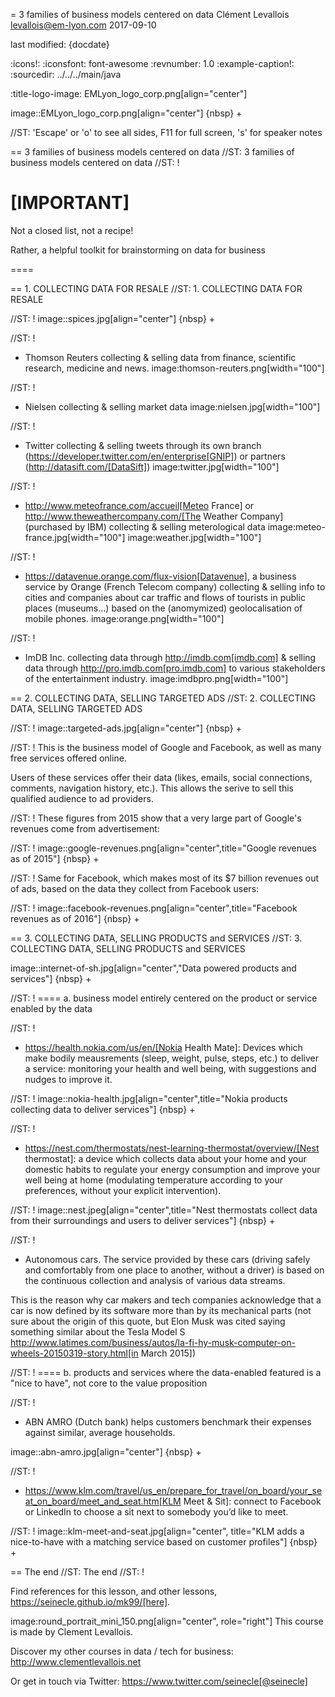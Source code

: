 = 3 families of business models centered on data
Clément Levallois <levallois@em-lyon.com>
2017-09-10

last modified: {docdate}

:icons!:
:iconsfont:   font-awesome
:revnumber: 1.0
:example-caption!:
:sourcedir: ../../../main/java

:title-logo-image: EMLyon_logo_corp.png[align="center"]

image::EMLyon_logo_corp.png[align="center"]
{nbsp} +

//ST: 'Escape' or 'o' to see all sides, F11 for full screen, 's' for speaker notes


== 3 families of business models centered on data
//ST: 3 families of business models centered on data
//ST: !

[IMPORTANT]
====
Not a closed list, not a recipe!

Rather, a helpful toolkit for brainstorming on data for business

====

== 1. COLLECTING DATA FOR RESALE
//ST: 1. COLLECTING DATA FOR RESALE

//ST: !
image::spices.jpg[align="center"]
{nbsp} +

//ST: !
- Thomson Reuters collecting & selling data from finance, scientific research, medicine and news. image:thomson-reuters.png[width="100"]

//ST: !
- Nielsen collecting & selling market data image:nielsen.jpg[width="100"]

//ST: !
- Twitter collecting & selling tweets through its own branch (https://developer.twitter.com/en/enterprise[GNIP]) or partners (http://datasift.com/[DataSift]) image:twitter.jpg[width="100"]

//ST: !
- http://www.meteofrance.com/accueil[Meteo France] or http://www.theweathercompany.com/[The Weather Company] (purchased by IBM) collecting & selling meterological data image:meteo-france.jpg[width="100"] image:weather.jpg[width="100"]

//ST: !
- https://datavenue.orange.com/flux-vision[Datavenue], a business service by Orange (French Telecom company) collecting & selling info to cities and companies about car traffic and flows of tourists in public places (museums…) based on the (anomymized) geolocalisation of mobile phones. image:orange.png[width="100"]

//ST: !
- ImDB Inc. collecting data through http://imdb.com[imdb.com] & selling data through http://pro.imdb.com[pro.imdb.com] to various stakeholders of the entertainment industry. image:imdbpro.png[width="100"]

== 2. COLLECTING DATA, SELLING TARGETED ADS
//ST: 2. COLLECTING DATA, SELLING TARGETED ADS

//ST: !
image::targeted-ads.jpg[align="center"]
{nbsp} +

//ST: !
This is the business model of Google and Facebook, as well as many free services offered online.

Users of these services offer their data (likes, emails, social connections, comments, navigation history, etc.). This allows the serive to sell this qualified audience to ad providers.

//ST: !
These figures from 2015 show that a very large part of Google's revenues come from advertisement:

//ST: !
image::google-revenues.png[align="center",title="Google revenues as of 2015"]
{nbsp} +

//ST: !
Same for Facebook, which makes most of its $7 billion revenues out of ads, based on the data they collect from Facebook users:

//ST: !
image::facebook-revenues.png[align="center",title="Facebook revenues as of 2016"]
{nbsp} +


== 3. COLLECTING DATA, SELLING PRODUCTS and SERVICES
//ST: 3. COLLECTING DATA, SELLING PRODUCTS and SERVICES

image::internet-of-sh.jpg[align="center","Data powered products and services"]
{nbsp} +

//ST: !
==== a. business model entirely centered on the product or service enabled by the data

//ST: !
- https://health.nokia.com/us/en/[Nokia Health Mate]: Devices which make bodily meausrements (sleep, weight, pulse, steps, etc.) to deliver a service: monitoring your health and well being, with suggestions and nudges to improve it.

//ST: !
image::nokia-health.jpg[align="center",title="Nokia products collecting data to deliver services"]
{nbsp} +

//ST: !
- https://nest.com/thermostats/nest-learning-thermostat/overview/[Nest thermostat]: a device which collects data about your home and your domestic habits to regulate your energy consumption and improve your well being at home (modulating temperature according to your preferences, without your explicit intervention).

//ST: !
image::nest.jpeg[align="center",title="Nest thermostats collect data from their surroundings and users to deliver services"]
{nbsp} +

//ST: !
- Autonomous cars. The service provided by these cars (driving safely and comfortably from one place to another, without a driver) is based on the continuous collection and analysis of various data streams.

This is the reason why car makers and tech companies acknowledge that a car is now defined by its software more than by its mechanical parts (not sure about the origin of this quote, but Elon Musk was cited saying something similar about the Tesla Model S http://www.latimes.com/business/autos/la-fi-hy-musk-computer-on-wheels-20150319-story.html[in March 2015])

//ST: !
==== b. products and services where the data-enabled featured is a "nice to have", not core to the value proposition

//ST: !
- ABN AMRO (Dutch bank) helps customers benchmark their expenses against similar, average households.

image::abn-amro.jpg[align="center"]
{nbsp} +

//ST: !
- https://www.klm.com/travel/us_en/prepare_for_travel/on_board/your_seat_on_board/meet_and_seat.htm[KLM Meet & Sit]: connect to Facebook or LinkedIn to choose a sit next to somebody you’d like to meet.

//ST: !
image::klm-meet-and-seat.jpg[align="center", title="KLM adds a nice-to-have with a matching service based on customer profiles"]
{nbsp} +


== The end
//ST: The end
//ST: !

Find references for this lesson, and other lessons, https://seinecle.github.io/mk99/[here].

image:round_portrait_mini_150.png[align="center", role="right"]
This course is made by Clement Levallois.

Discover my other courses in data / tech for business: http://www.clementlevallois.net

Or get in touch via Twitter: https://www.twitter.com/seinecle[@seinecle]
